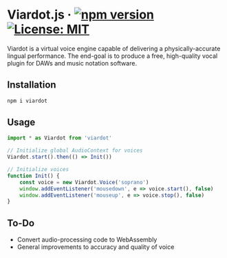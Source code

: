 # Viardot.js &middot; [![npm version](https://img.shields.io/npm/v/react.svg?style=flat)](https://www.npmjs.com/package/viardot) [![License: MIT](https://img.shields.io/badge/License-MIT-yellow.svg)](https://opensource.org/licenses/MIT)

Viardot is a virtual voice engine capable of delivering a physically-accurate lingual performance. The end-goal is to produce a free, high-quality vocal plugin for DAWs and music notation software.

## Installation

```bash
npm i viardot
```

## Usage

```js
import * as Viardot from 'viardot'

// Initialize global AudioContext for voices
Viardot.start().then(() => Init())

// Initialize voices
function Init() {
    const voice = new Viardot.Voice('soprano')
    window.addEventListener('mousedown', e => voice.start(), false)
    window.addEventListener('mouseup', e => voice.stop(), false)
}

```

## To-Do

- Convert audio-processing code to WebAssembly
- General improvements to accuracy and quality of voice
